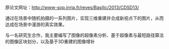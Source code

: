 原论文网址：http://www-sop.inria.fr/reves/Basilic/2013/CDSD13/

通过在场景中随机拍摄的一系列图片，实现三维重建并合成新视点下的图片，从而达成在场景中漫游的真实效果。

与一名研究生合作，我主要编写了图像的超像素分析、基于超像素与最短路径算法的图像区块划分，以及基于3D重建的图像增补
